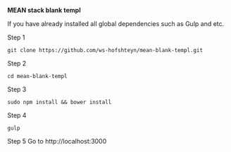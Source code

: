 **MEAN stack blank templ**

If you have already installed all global dependencies such as Gulp and etc.

Step 1
```
git clone https://github.com/ws-hofshteyn/mean-blank-templ.git
```
Step 2
```
cd mean-blank-templ
```
Step 3
```
sudo npm install && bower install
```
Step 4
```
gulp  
```
Step 5
Go to http://localhost:3000